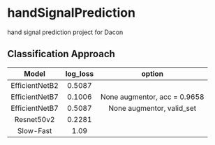 # handSignalPrediction
hand signal prediction project for Dacon

## Classification Approach
|Model         |log_loss|option|
|:------------:|:------:|:----:|
|EfficientNetB2|0.5087  |      |
|EfficientNetB7| 0.1006 |    None augmentor, acc = 0.9658  |
|EfficientNetB7|0.5087  |    None augmentor, valid_set  |
|Resnet50v2    |0.2281  |      |
|Slow-Fast     |1.09    |      |
